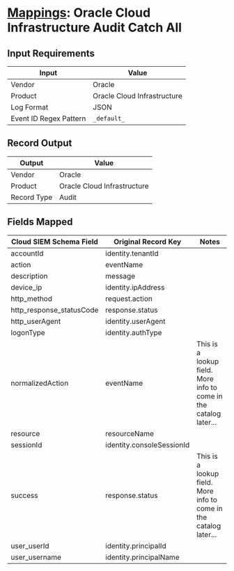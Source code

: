 # [Mappings](README.md): Oracle Cloud Infrastructure Audit Catch All

## Input Requirements

|Input|Value|
|-----|-----|
|Vendor|Oracle|
|Product|Oracle Cloud Infrastructure|
|Log Format|JSON|
|Event ID Regex Pattern|`_default_`|

## Record Output

|Output|Value|
|------|-----|
|Vendor|Oracle|
|Product|Oracle Cloud Infrastructure|
|Record Type|Audit|

## Fields Mapped

|Cloud SIEM Schema Field|Original Record Key|Notes|
|-----------------------|-------------------|-----|
|accountId|identity.tenantId||
|action|eventName||
|description|message||
|device_ip|identity.ipAddress||
|http_method|request.action||
|http_response_statusCode|response.status||
|http_userAgent|identity.userAgent||
|logonType|identity.authType||
|normalizedAction|eventName|This is a lookup field. More info to come in the catalog later...|
|resource|resourceName||
|sessionId|identity.consoleSessionId||
|success|response.status|This is a lookup field. More info to come in the catalog later...|
|user_userId|identity.principalId||
|user_username|identity.principalName||

